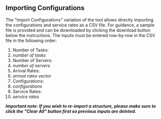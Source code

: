 ## Importing Configurations

The "Import Configurations" variation of the tool allows directly importing the configurations and service rates as a CSV file. For guidance, a sample file is provided and can be downloaded by clicking the download button below the instructions. The inputs must be entered row-by-row in the CSV file in the following order:

1. Number of Tasks:
2. *number of tasks*
3. Number of Servers:
4. *number of servers*
5. Arrival Rates:
6. *arrival rates vector*
7. Configurations:
8. *configurations*
9. Service Rates:
10. *service rates*

***Important note: If you wish to re-import a structure, please make sure to click the "Clear All" button first so previous inputs are deleted.***